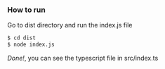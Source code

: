 ### How to run

Go to dist directory and run the index.js file

```sh
$ cd dist
$ node index.js
```
*Done!*, you can see the typescript file in src/index.ts 
